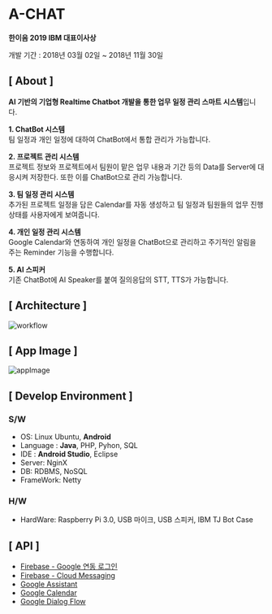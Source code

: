 # A-CHAT

**한이음 2019 IBM 대표이사상**

개발 기간 : 2018년 03월 02일  ~ 2018년 11월 30일


## [ About ]

**AI 기반의 기업형 Realtime Chatbot 개발을 통한 업무 일정 관리 스마트 시스템**입니다.

**1. ChatBot 시스템** <br>
팀 일정과 개인 일정에 대하여 ChatBot에서 통합 관리가 가능합니다.

**2. 프로젝트 관리 시스템** <br>
프로젝트 정보와 프로젝트에서 팀원이 맡은 업무 내용과 기간 등의 Data를 Server에 대응시켜 저장한다. 또한 이를 ChatBot으로 관리 가능합니다.

**3. 팀 일정 관리 시스템** <br>
추가된 프로젝트 일정을 담은 Calendar를 자동 생성하고 팀 일정과 팀원들의 업무 진행 상태를 사용자에게 보여줍니다.

**4. 개인 일정 관리 시스템** <br>
Google Calendar와 연동하여 개인 일정을 ChatBot으로 관리하고 주기적인 알림을 주는 Reminder 기능을 수행합니다.

**5. AI 스피커** <br>
기존 ChatBot에 AI Speaker를 붙여 질의응답의 STT, TTS가 가능합니다.

## [ Architecture ]             

![workflow](https://github.com/Choyoonyoung98/Haniem2018/blob/master/Asome_Architecture.png)

## [ App Image ]             

![appImage](https://github.com/Choyoonyoung98/Haniem2018/blob/master/appImg.png)


## [ Develop Environment ]

### S/W 
- OS: Linux Ubuntu, **Android**
- Language :  **Java**, PHP, Pyhon, SQL   
- IDE : **Android Studio**, Eclipse  
- Server: NginX
- DB: RDBMS, NoSQL
- FrameWork: Netty

### H/W
- HardWare: Raspberry Pi 3.0, USB 마이크, USB 스피커, IBM TJ Bot Case


## [ API ]

- [Firebase - Google 연동 로그인](https://github.com/firebase/quickstart-android/blob/d854bf66ff07abe08f371a07d261508df7df49fb/auth/README.md)
- [Firebase - Cloud Messaging](https://github.com/firebase/quickstart-android/blob/d854bf66ff07abe08f371a07d261508df7df49fb/messaging/README.md)
- [Google Assistant](https://developers.google.com/assistant/sdk/reference/rpc)
- [Google Calendar](https://developers.google.com/calendar)
- [Google Dialog Flow](https://cloud.google.com/dialogflow/docs/quick/api?hl=ko)

